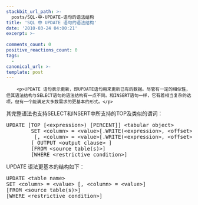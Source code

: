```yaml
---
stackbit_url_path: >-
  posts/SQL-中-UPDATE-语句的语法结构
title: 'SQL 中 UPDATE 语句的语法结构'
date: '2010-03-24 04:00:21'
excerpt: >-
  
comments_count: 0
positive_reactions_count: 0
tags: 
  - 
canonical_url: >-
template: post
---
```


        <p>UPDATE 语句表示更新，即UPDATE语句用来更新已有的数据。尽管有一定的相似性，但其语法结构与SELECT语句的语法结构有一点不同。和INSERT语句一样，它有着相当复杂的选项，但有一个能满足大多数需求的更基本的形式。</p>
<p>其完整语法也支持SELECT和INSERT中所支持的TOP及类似的谓词：</p>
<pre class="brush: sql">UPDATE [TOP [&lt;expression&gt;) [PERCENT]] &lt;tabular object&gt;
&nbsp;&nbsp;&nbsp;&nbsp;&nbsp;&nbsp;&nbsp;&nbsp;SET &lt;column&gt; = &lt;value&gt;[.WRITE(&lt;expression&gt;, &lt;offset&gt;, &lt;length&gt;)]
&nbsp;&nbsp;&nbsp;&nbsp;&nbsp;&nbsp;&nbsp;&nbsp; [, &lt;column&gt; = &lt;value&gt;[.WRITE(&lt;expression&gt;, &lt;offset&gt;, &lt;length&gt;)]]
&nbsp;&nbsp;&nbsp;&nbsp;&nbsp;&nbsp;&nbsp;&nbsp;[ OUTPUT &lt;output clause&gt; ]
&nbsp;&nbsp;&nbsp;&nbsp;&nbsp;&nbsp;&nbsp;&nbsp;[FROM &lt;source table(s)&gt;]
&nbsp;&nbsp;&nbsp;&nbsp;&nbsp;&nbsp;&nbsp;&nbsp;[WHERE &lt;restrictive condition&gt;]<br type="_moz"></pre>
<p>UPDATE 语法更基本的结构如下：</p>
<pre class="brush: sql">UPDATE &lt;table name&gt;
SET &lt;column&gt; = &lt;value&gt; [, &lt;column&gt; = &lt;value&gt;]
[FROM &lt;source table(s)&gt;]
[WHERE &lt;restrictive condition&gt;]
</pre>
      